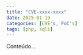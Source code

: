 ```yaml
---
title: "CVE-xxxx-xxxx"
date: 2025-01-19
categories: [CVE's, PoC's]
tags: [php, sqli]
---
```

Conteúdo...
